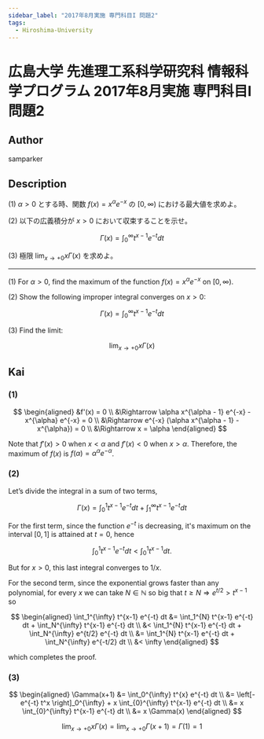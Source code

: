 ```yaml
---
sidebar_label: "2017年8月実施 専門科目I 問題2"
tags:
  - Hiroshima-University
---
```

# 広島大学 先進理工系科学研究科 情報科学プログラム 2017年8月実施 専門科目I 問題2


## **Author**
samparker

## **Description**
(1) $\alpha > 0$ とする時、関数 $f(x) = x^{\alpha} e^{-x}$ の $[0, \infty)$ における最大値を求めよ。

(2) 以下の広義積分が $x > 0$ において収束することを示せ。

$$
\Gamma(x) = \int_0^{\infty} t^{x-1} e^{-t} dt
$$

(3) 極限 $\lim_{x \to +0} x \Gamma(x)$ を求めよ。

---

(1) For $\alpha > 0$, find the maximum of the function $f(x) = x^{\alpha} e^{-x}$ on $[0, \infty)$.

(2) Show the following improper integral converges on $x > 0$:

$$
\Gamma(x) = \int_0^{\infty} t^{x-1} e^{-t} dt
$$

(3) Find the limit:

$$
\lim_{x \to +0} x \Gamma(x)
$$

## **Kai**
### (1)

$$
\begin{aligned}
&f'(x) = 0 \\
&\Rightarrow \alpha x^{\alpha - 1} e^{-x} - x^{\alpha} e^{-x} = 0 \\
&\Rightarrow e^{-x} (\alpha x^{\alpha - 1} - x^{\alpha}) = 0 \\
&\Rightarrow x = \alpha
\end{aligned}
$$

Note that $f'(x) > 0$ when $x < \alpha$ and $f'(x) < 0$ when $x > \alpha$. Therefore, the maximum of $f(x)$ is $f(\alpha) = \alpha^{\alpha} e^{-\alpha}$.

### (2)
Let’s divide the integral in a sum of two terms,

$$
\Gamma(x) = \int_0^{1} t^{x-1} e^{-t} dt + \int_1^{\infty} t^{x-1} e^{-t} dt
$$

For the first term, since the function $e^{-t}$ is decreasing, it's maximum on the interval $[0, 1]$ is attained at $t = 0$, hence

$$
\int_0^{1} t^{x-1} e^{-t} dt < \int_0^1 t^{x-1} dt.
$$

But for $x > 0$, this last integral converges to $1/x$.

For the second term, since the exponential grows faster than any polynomial, for every $x$ we can take $N \in \mathbb{N}$ so big that $t \geq N \Rightarrow e^{t/2} > t^{x-1}$ so

$$
\begin{aligned}
    \int_1^{\infty} t^{x-1} e^{-t} dt &= \int_1^{N} t^{x-1} e^{-t} dt + \int_N^{\infty} t^{x-1} e^{-t} dt \\
    &< \int_1^{N} t^{x-1} e^{-t} dt + \int_N^{\infty} e^{t/2} e^{-t} dt \\
    &= \int_1^{N} t^{x-1} e^{-t} dt + \int_N^{\infty} e^{-t/2} dt \\
    &< \infty
\end{aligned}
$$

which completes the proof.

### (3)

$$
\begin{aligned}
    \Gamma(x+1) &= \int_0^{\infty} t^{x} e^{-t} dt \\
    &= \left[- e^{-t} t^x \right]_0^{\infty} + x \int_{0}^{\infty} t^{x-1} e^{-t} dt \\
    &= x \int_{0}^{\infty} t^{x-1} e^{-t} dt \\
    &= x \Gamma(x)
\end{aligned}
$$

$$
\lim_{x \to +0} x \Gamma(x) = \lim_{x \to +0} \Gamma(x+1) = \Gamma(1) = 1
$$

